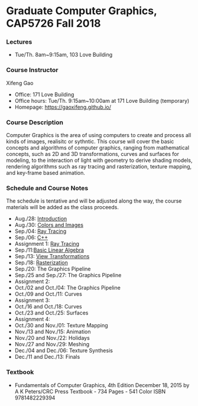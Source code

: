 # Graduate Computer Graphics, CAP5726 Fall 2018
### Lectures
- Tue/Th. 8am~9:15am, 103 Love Building
### Course Instructor
Xifeng Gao
- Office: 171 Love Building
- Office hours: Tue/Th. 9:15am~10:00am at 171 Love Building (temporary)
- Homepage: https://gaoxifeng.github.io/
### Course Description
Computer Graphics is the area of using computers to create and process all kinds of images, realisitc or sythntic. This course will cover the basic concepts and algorithms of computer graphics, ranging from mathematical concepts, such as 2D and 3D transformations, curves and surfaces for modeling, to the interaction of light with geometry to derive shading models, rendering algorithms such as ray tracing and rasterization, texture mapping, and key-frame based animation.

### Schedule and Course Notes 
The schedule is tentative and will be adjusted along the way, the course materials will be added as the class proceeds.
- Aug./28: [Introduction](https://gaoxifeng.github.io/cg18Fall/01-Introduction.pdf)
- Aug./30: [Colors and Images](https://gaoxifeng.github.io/cg18Fall/02-Images.pdf)
- Sep./04: [Ray Tracing](https://gaoxifeng.github.io/cg18Fall/03-Ray-Tracing.pdf)
- Sep./06: [C++](https://gaoxifeng.github.io/cg18Fall/04-C++.pdf)
- Assignment 1: [Ray Tracing](https://gaoxifeng.github.io/cg18Fall/Assignment_1.zip)
- Sep./11:[Basic Linear Algebra](https://gaoxifeng.github.io/cg18Fall/05-Basic-Linear-Algebra.pdf)
- Sep./13: [View Transformations](https://gaoxifeng.github.io/cg18Fall/06-Viewing.pdf)
- Sep./18: [Rasterization](https://gaoxifeng.github.io/cg18Fall/07-Rasterization.pdf)
- Sep./20: The Graphics Pipeline
- Sep./25 and Sep./27: The Graphics Pipeline
- Assignment 2: 
- Oct./02 and Oct./04: The Graphics Pipeline
- Oct./09 and Oct./11: Curves
- Assignment 3: 
- Oct./16 and Oct./18: Curves
- Oct./23 and Oct./25: Surfaces
- Assignment 4:
- Oct./30 and Nov./01: Texture Mapping
- Nov./13 and Nov./15: Animation
- Nov./20 and Nov./22: Holidays
- Nov./27 and Nov./29: Meshing
- Dec./04 and Dec./06: Texture Synthesis
- Dec./11 and Dec./13: Finals

### Textbook
- Fundamentals of Computer Graphics, 4th Edition December 18, 2015 by A K Peters/CRC Press Textbook - 734 Pages - 541 Color ISBN 9781482229394

